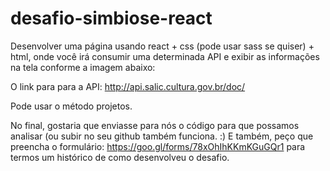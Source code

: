 # desafio-simbiose-react
Desenvolver uma página usando react + css (pode usar sass se quiser) + html, onde você irá consumir uma determinada API e exibir
as informações na tela conforme a imagem abaixo:


O link para para a API:  http://api.salic.cultura.gov.br/doc/ 

Pode usar o método projetos.


No final, gostaria que enviasse para nós o código para que possamos analisar (ou subir no seu github também funciona. :) 
E também, peço que preencha o formulário: https://goo.gl/forms/78xOhIhKKmKGuGQr1 para termos um histórico de como desenvolveu o desafio.
